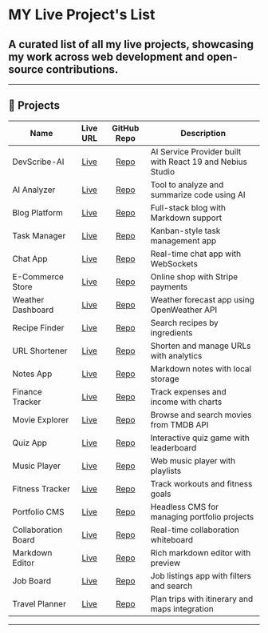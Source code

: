 # MY Live Project's List

## A curated list of all my live projects, showcasing my work across web development and open-source contributions.


---

## 📂 Projects

| Name              | Live URL                                  | GitHub Repo                                       | Description                          |
|-------------------|:-----------------------------------------:|:-------------------------------------------------:|--------------------------------------|
| DevScribe-AI     | [Live](https://devscribe-ai.vercel.app)  | [Repo](https://github.com/dev-rashedin/devScribe-ai)      | AI Service Provider built with React 19 and Nebius Studio    |
| AI Analyzer           | [Live](https://ai-analyzer.netlify.app)    | [Repo](https://github.com/username/ai-analyzer)    | Tool to analyze and summarize code using AI               |
| Blog Platform         | [Live](https://blog-demo.vercel.app)       | [Repo](https://github.com/username/blog-platform)  | Full-stack blog with Markdown support                     |
| Task Manager          | [Live](https://task-manager.netlify.app)   | [Repo](https://github.com/username/task-manager)   | Kanban-style task management app                          |
| Chat App              | [Live](https://chat-demo.vercel.app)       | [Repo](https://github.com/username/chat-app)       | Real-time chat app with WebSockets                        |
| E-Commerce Store      | [Live](https://store-demo.vercel.app)      | [Repo](https://github.com/username/ecommerce)      | Online shop with Stripe payments                          |
| Weather Dashboard     | [Live](https://weather-demo.netlify.app)   | [Repo](https://github.com/username/weather-app)    | Weather forecast app using OpenWeather API                |
| Recipe Finder         | [Live](https://recipes-demo.vercel.app)    | [Repo](https://github.com/username/recipe-finder)  | Search recipes by ingredients                             |
| URL Shortener         | [Live](https://short-url-demo.netlify.app) | [Repo](https://github.com/username/url-shortener)  | Shorten and manage URLs with analytics                    |
| Notes App             | [Live](https://notes-demo.vercel.app)      | [Repo](https://github.com/username/notes-app)      | Markdown notes with local storage                         |
| Finance Tracker       | [Live](https://finance-demo.vercel.app)    | [Repo](https://github.com/username/finance-tracker)| Track expenses and income with charts                     |
| Movie Explorer        | [Live](https://movies-demo.vercel.app)     | [Repo](https://github.com/username/movie-explorer) | Browse and search movies from TMDB API                    |
| Quiz App              | [Live](https://quiz-demo.netlify.app)      | [Repo](https://github.com/username/quiz-app)       | Interactive quiz game with leaderboard                    |
| Music Player          | [Live](https://music-demo.vercel.app)      | [Repo](https://github.com/username/music-player)   | Web music player with playlists                           |
| Fitness Tracker       | [Live](https://fitness-demo.netlify.app)   | [Repo](https://github.com/username/fitness-tracker)| Track workouts and fitness goals                          |
| Portfolio CMS         | [Live](https://cms-demo.vercel.app)        | [Repo](https://github.com/username/portfolio-cms)  | Headless CMS for managing portfolio projects              |
| Collaboration Board   | [Live](https://board-demo.vercel.app)      | [Repo](https://github.com/username/collab-board)   | Real-time collaboration whiteboard                        |
| Markdown Editor       | [Live](https://editor-demo.netlify.app)    | [Repo](https://github.com/username/markdown-editor)| Rich markdown editor with preview                         |
| Job Board             | [Live](https://jobs-demo.vercel.app)       | [Repo](https://github.com/username/job-board)      | Job listings app with filters and search                  |
| Travel Planner        | [Live](https://travel-demo.vercel.app)     | [Repo](https://github.com/username/travel-planner) | Plan trips with itinerary and maps integration            |

---